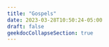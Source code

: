 ```yaml
---
title: "Gospels"
date: 2023-03-28T10:50:24-05:00
draft: false
geekdocCollapseSection: true
---
```


